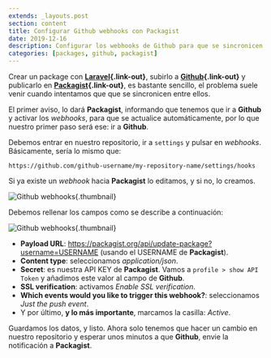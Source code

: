 ```yaml
---
extends: _layouts.post
section: content
title: Configurar Github webhooks con Packagist
date: 2019-12-16
description: Configurar los webhooks de Github para que se sincronicen con Packagist
categories: [packages, github, packagist]
---
```


Crear un package con **[Laravel](https://laravel.com/){.link-out}**, subirlo a **[Github](https://github.com/){.link-out}** y publicarlo en **[Packagist](https://packagist.org/){.link-out}**, es bastante sencillo, el problema suele venir cuando intentamos que que se sincronicen entre ellos.

El primer aviso, lo dará **Packagist**, informando que tenemos que ir a **Github** y activar los *webhooks*, para que se actualice automáticamente, por lo que nuestro primer paso será ese: ir a **Github**.

Debemos entrar en nuestro repositorio, ir a `settings` y pulsar en *webhooks*. Básicamente, sería lo mismo que:

    https://github.com/github-username/my-repository-name/settings/hooks

Si ya existe un *webhook* hacia **Packagist** lo editamos, y si no, lo creamos.

![Github webhooks](../../../assets/img/posts/github-webhooks-1.png){.thumbnail}

Debemos rellenar los campos como se describe a continuación:

![Github webhooks](../../../assets/img/posts/github-webhooks-2.png){.thumbnail}

+ **Payload URL**: https://packagist.org/api/update-package?username=USERNAME (usando el USERNAME de **Packagist**).
+ **Content type**: seleccionamos *application/json*.
+ **Secret**: es nuestra API KEY de **Packagist**. Vamos a `profile > show API Token` y añadimos este valor al campo de **Github**. 
+ **SSL verification**: activamos *Enable SSL verification*.
+ **Which events would you like to trigger this webhook?**: seleccionamos *Just the push event*.
+ Y por último, **y lo más importante**, marcamos la casilla: *Active*.

Guardamos los datos, y listo. Ahora solo tenemos que hacer un cambio en nuestro repositorio y esperar unos minutos a que **Github**, envie la notificación a **Packagist**.
